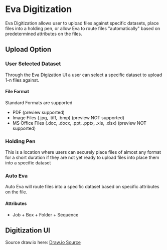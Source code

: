 # Eva Digitization

Eva Digitization allows user to upload files against specific datasets, place files into a holding pen, or allow Eva to route files "automatically" based on predetermined attributes on the files.

## Upload Option

### User Selected Dataset

Through the Eva Digization UI a user can select a specific dataset to upload 1-n files against.

#### File Format

Standard Formats are supported

- PDF (preview supported)
- Image Files (.jpg, .tiff, .bmp) (preview NOT supported)
- MS Office Files (.doc, .docx, .ppt, .pptx, .xls, .xlsx) (preview NOT supported)

### Holding Pen

This is a location where users can securely place files of almost any format for a short duration if they are not yet ready to upload files into place them into a specific dataset

### Auto Eva

Auto Eva will route files into a specific dataset based on specific attributes on the file.  

#### Attributes

- Job + Box + Folder + Sequence


## Digitization UI

Source draw.io
here: [Draw.io Source](https://app.diagrams.net/#HRMSLowside%2Frmslow%2Fmaster%2FDrawings%2FEva%2FDigitization%2FEva%20Digitization.drawio)
